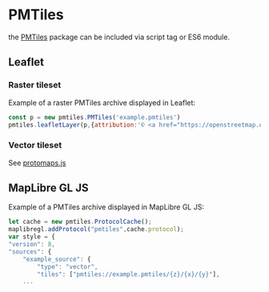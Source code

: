 # PMTiles

 the [PMTiles](https://www.npmjs.com/package/pmtiles) package can be included via script tag or ES6 module.

 ## Leaflet

 ### Raster tileset

Example of a raster PMTiles archive displayed in Leaflet:

```js
const p = new pmtiles.PMTiles('example.pmtiles')
pmtiles.leafletLayer(p,{attribution:'© <a href="https://openstreetmap.org">OpenStreetMap</a> contributors'}).addTo(map)
````

 ### Vector tileset

 See [protomaps.js](https://github.com/protomaps/protomaps.js)

 ## MapLibre GL JS

Example of a PMTiles archive displayed in MapLibre GL JS:

```js
let cache = new pmtiles.ProtocolCache();
maplibregl.addProtocol("pmtiles",cache.protocol);
var style = {
"version": 8,
"sources": {
    "example_source": {
        "type": "vector",
        "tiles": ["pmtiles://example.pmtiles/{z}/{x}/{y}"],
    ...
```